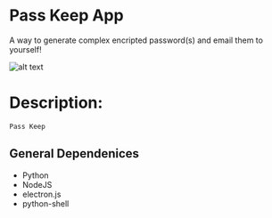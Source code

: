 # Pass Keep App
A way to generate complex encripted password(s) and email them to yourself!




![alt text](https://cmj-co.s3.amazonaws.com/pass-keep-screenshot.png)




# Description:
```
Pass Keep
```

## General Dependenices
  * Python
  * NodeJS
  * electron.js
  * python-shell
 

